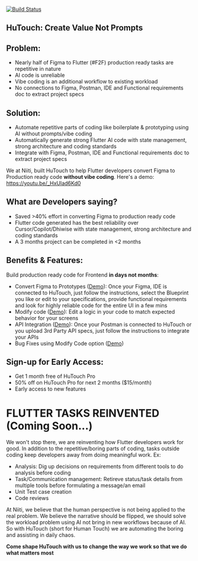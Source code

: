 [![Build Status](https://img.shields.io/badge/build-passing-brightgreen)](https://github.com/user/repo/actions)


## HuTouch: Create Value Not Prompts 

## Problem: 
- Nearly half of Figma to Flutter (#F2F) production ready tasks are repetitive in nature
- AI code is unreliable
- Vibe coding is an additional workflow to existing workload
- No connections to Figma, Postman, IDE and Functional requirements doc to extract project specs

## Solution: 
- Automate repetitive parts of coding like boilerplate & prototyping using AI without prompts/vibe coding
- Automatically generate strong Flutter AI code with state management, strong architecture and coding standards
- Integrate with Figma, Postman, IDE and Functional requirements doc to extract project specs

We at Niiti, built HuTouch to help Flutter developers convert Figma to Production ready code **without vibe coding**.
Here's a demo: https://youtu.be/_HxUlad6Kd0

## What are Developers saying?
- Saved >40% effort in converting Figma to production ready code
- Flutter code generated has the best reliability over Cursor/Copilot/Dhiwise with state management, strong architecture and coding standards
- A 3 months project can be completed in <2 months 

## Benefits & Features:

Build production ready code for Frontend **in days not months**:
- Convert Figma to Prototypes ([Demo](https://youtu.be/_HxUlad6Kd0)): Once your Figma, IDE is connected to HuTouch, just follow the instructions, select the Blueprint you like or edit to your specifications, provide functional requirements and look for highly reliable code for the entire UI in a few mins
- Modify code ([Demo](https://youtu.be/StyTP0loQ-k)): Edit a logic in your code to match expected behavior for your screens
- API Integration ([Demo](https://youtu.be/7Yl2go3JCZA)): Once your Postman is connected to HuTouch or you upload 3rd Party API specs, just follow the instructions to integrate your APIs 
- Bug Fixes using Modify Code option ([Demo](https://youtu.be/sVhtIbnsKlI))

## Sign-up for Early Access: 
- Get 1 month free of HuTouch Pro
- 50% off on HuTouch Pro for next 2 months ($15/month)
- Early access to new features  

# FLUTTER TASKS REINVENTED (Coming Soon...)
We won't stop there, we are reinventing how Flutter developers work for good.
In addition to the repetitive/boring parts of coding, tasks outside coding keep developers away from doing meaningful work. Ex:  
- Analysis: Dig up decisions on requirements from different tools to do analysis before coding
- Task/Communication management: Retireve status/task details from multiple tools before formulating a message/an email
- Unit Test case creation
- Code reviews

At Niiti, we believe that the human perspective is not being applied to the real problem. We believe the narrative should be flipped, we should solve the workload problem using AI not bring in new workflows because of AI. So with HuTouch (short for Human Touch) we are automating the boring and assisting in daily chaos.  

**Come shape HuTouch with us to change the way we work so that we do what matters most**
